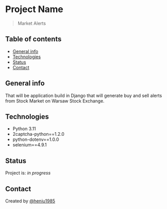 # Project Name

> Market Alerts

## Table of contents

* [General info](#general-info)
* [Technologies](#technologies)
* [Status](#status)
* [Contact](#contact)

## General info

That will be application build in Django that will generate buy and sell alerts from Stock Market on Warsaw Stock Exchange.

## Technologies

* Python 3.11
* 2captcha-python==1.2.0
* python-dotenv==1.0.0
* selenium==4.9.1

## Status

Project is: _in progress_

## Contact

Created by [@heniu1985](https://github.com/heniu1985)